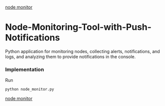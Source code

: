 [node monitor](image.JPG)
# Node-Monitoring-Tool-with-Push-Notifications
Python application for monitoring nodes, collecting alerts, notifications, and logs, and analyzing them to provide notifications in the console.


### Implementation
Run 
```
python node_monitor.py
```
[node monitor](image2.JPG)
